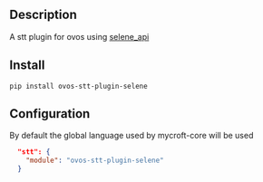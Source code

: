 ## Description

A stt plugin for ovos using [selene_api](https://github.com/OpenVoiceOS/selene_api)

## Install

`pip install ovos-stt-plugin-selene`


## Configuration

By default the global language used by mycroft-core will be used

```json
  "stt": {
    "module": "ovos-stt-plugin-selene"
  }
 
```
